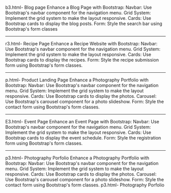 b3.html- Blog page
Enhance a Blog Page with Bootstrap:
Navbar: Use Bootstrap's navbar component for the navigation menu.
Grid System: Implement the grid system to make the layout responsive.
Cards: Use Bootstrap cards to display the blog posts.
Form: Style the search bar using Bootstrap's form classes

----------------------------------------------------------------------------------------------------------------------------
r3.html- Recipe Page
Enhance a Recipe Website with Bootstrap:
Navbar: Use Bootstrap's navbar component for the navigation menu.
Grid System: Implement the grid system to make the layout responsive.
Cards: Use Bootstrap cards to display the recipes.
Form: Style the recipe submission form using Bootstrap's form classes.

----------------------------------------------------------------------------------------------------------------------------
p.html- Product Landing Page
Enhance a Photography Portfolio with Bootstrap:
Navbar: Use Bootstrap's navbar component for the navigation menu.
Grid System: Implement the grid system to make the layout responsive.
Cards: Use Bootstrap cards to display the photos.
Carousel: Use Bootstrap's carousel component for a photo slideshow.
Form: Style the contact form using Bootstrap's form classes.

----------------------------------------------------------------------------------------------------------------------------
E3.html- Event Page
Enhance an Event Page with Bootstrap:
Navbar: Use Bootstrap's navbar component for the navigation menu.
Grid System: Implement the grid system to make the layout responsive.
Cards: Use Bootstrap cards to display the event schedule.
Form: Style the registration form using Bootstrap's form classes.

-----------------------------------------------------------------------------------------------------------------------------
p3.html- Photography Porfolio
Enhance a Photography Portfolio with Bootstrap:
Navbar: Use Bootstrap's navbar component for the navigation menu.
Grid System: Implement the grid system to make the layout responsive.
Cards: Use Bootstrap cards to display the photos.
Carousel: Use Bootstrap's carousel component for a photo slideshow.
Form: Style the contact form using Bootstrap's form classes.
p3.html- Photography Porfolio

